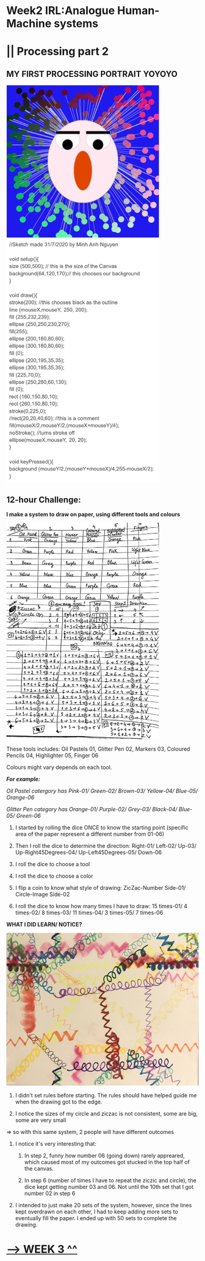 # Week2 IRL:Analogue Human-Machine systems  
# || Processing part 2
## MY FIRST PROCESSING PORTRAIT YOYOYO

<img src="https://github.com/kathyminhanh97/slavetothealgorithm/blob/master/week2/portrait.png" width= "400" > 


<img src="https://github.com/kathyminhanh97/slavetothealgorithm/blob/master/week2/firstsketch.png" width= "400" > 

## 12-hour Challenge: 

**I make a system to draw on paper, using different tools and colours**

<img src="https://github.com/kathyminhanh97/slavetothealgorithm/blob/master/week2/IMG_4083.JPG" width= "400" > 

These tools includes: Oil Pastels 01, Glitter Pen 02, Markers 03, Coloured Pencils 04, Highlighter 05, Finger 06

Colours might vary depends on each tool. 

__*For example:*__ 

*Oil Pastel catergory has Pink-01/ Green-02/ Brown-03/ Yellow-04/ Blue-05/ Orange-06*

*Glitter Pen category has Orange-01/ Purple-02/ Grey-03/ Black-04/ Blue-05/ Green-06*

1. I started by rolling the dice ONCE to know the starting point 
(specific area of the paper represent a different number from 01-06)

1. Then I roll the dice to determine the direction: Right-01/ Left-02/ Up-03/ Up-Right45Degrees-04/ Up-Left45Degrees-05/ Down-06

1. I roll the dice to choose a tool

1. I roll the dice to choose a color

1. I flip a coin to know what style of drawing: ZicZac-Number Side-01/ Circle-Image Side-02

1. I roll the dice to know how many times I have to draw: 15 times-01/ 4 times-02/ 8 times-03/  11 times-04/ 3 times-05/ 7 times-06

**WHAT I DID LEARN/ NOTICE?**

<img src="https://github.com/kathyminhanh97/slavetothealgorithm/blob/master/week2/IMG_4079.jpg" height= "400" >


1. I didn't set rules before starting. The rules should have helped guide me when the drawing got to the edge.

1. I notice the sizes of my circle and ziczac is not consistent, some are big, some are very small

=> so with this same system, 2 people will have different outcomes

1. I notice it's very interesting that: 

   1. In step 2, funny how number 06 (going down) rarely appreared, which caused most of my outcomes got stucked in the top half of the canvas. 
   
   1. In step 6 (number of times I have to repeat the ziczic and circle), the dice kept getting number 03 and 06. Not until the 10th set that I got number 02 in step 6

1. I intended to just make 20 sets of the system, however, since the lines kept overdrawn on each other, I had to keep adding more sets to eventually fill the paper. I ended up with 50 sets to complete the drawing.

# [--> WEEK 3 ^^](https://github.com/kathyminhanh97/slavetothealgorithm/tree/master/week3)



